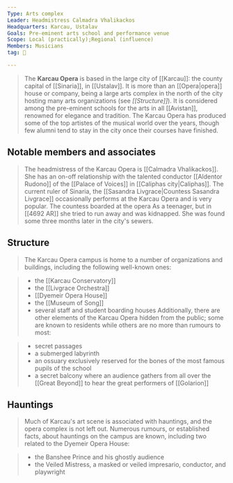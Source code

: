```yaml
---
Type: Arts complex
Leader: Headmistress Calmadra Vhalikackos
Headquarters: Karcau, Ustalav
Goals: Pre-eminent arts school and performance venue
Scope: Local (practically);Regional (influence)
Members: Musicians
tag: 👥

---
```


> The **Karcau Opera** is based in the large city of [[Karcau]]: the county capital of [[Sinaria]], in [[Ustalav]]. It is more than an [[Opera|opera]] house or company, being a large arts complex in the north of the city hosting many arts organizations (see *[[Structure]]*). It is considered among the pre-eminent schools for the arts in all [[Avistan]], renowned for elegance and tradition. The Karcau Opera has produced some of the top artistes of the musical world over the years, though few alumni tend to stay in the city once their courses have finished.



## Notable members and associates

> The headmistress of the Karcau Opera is [[Calmadra Vhalikackos]]. She has an on-off relationship with the talented conductor [[Aldentor Rudono]] of the [[Palace of Voices]] in [[Caliphas city|Caliphas]].
> The current ruler of Sinaria, the [[Sasandra Livgrace|Countess Sasandra Livgrace]] occasionally performs at the Karcau Opera and is very popular. The countess boarded at the opera As a teenager, but in [[4692 AR]] she tried to run away and was kidnapped. She was found some three months later in the city's sewers.


## Structure

> The Karcau Opera campus is home to a number of organizations and buildings, including the following well-known ones:

> - the [[Karcau Conservatory]]
> - the [[Livgrace Orchestra]]
> - [[Dyemeir Opera House]]
> - the [[Museum of Song]]
> - several staff and student boarding houses
> Additionally, there are other elements of the Karcau Opera hidden from the public; some are known to residents while others are no more than rumours to most:

> - secret passages
> - a submerged labyrinth
> - an ossuary exclusively reserved for the bones of the most famous pupils of the school
> - a secret balcony where an audience gathers from all over the [[Great Beyond]] to hear the great performers of [[Golarion]]

## Hauntings

> Much of Karcau's art scene is associated with hauntings, and the opera complex is not left out. Numerous rumours, or established facts, about hauntings on the campus are known, including two related to the Dyemeir Opera House:

> - the Banshee Prince and his ghostly audience
> - the Veiled Mistress, a masked or veiled impresario, conductor, and playwright






